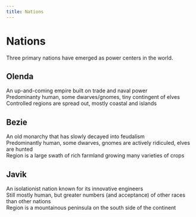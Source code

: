 ```yaml
---
title: Nations
---
```

# Nations
Three primary nations have emerged as power centers in the world.
## Olenda
An up-and-coming empire built on trade and naval power  
Predominanty human, some dwarves/gnomes, tiny contingent of elves  
Controlled regions are spread out, mostly coastal and islands
## Bezie
An old monarchy that has slowly decayed into feudalism  
Predominantly human, some dwarves, gnomes are actively ridiculed, elves are hunted  
Region is a large swath of rich farmland growing many varieties of crops
## Javik
An isolationist nation known for its innovative engineers  
Still mostly human, but greater numbers (and acceptance) of other races than other nations  
Region is a mountainous peninsula on the south side of the continent